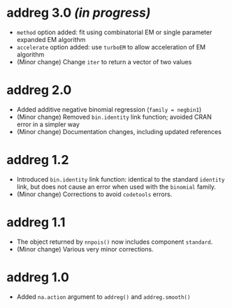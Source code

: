 # addreg 3.0 _(in progress)_
* `method` option added: fit using combinatorial EM or single parameter expanded EM algorithm
* `accelerate` option added: use `turboEM` to allow acceleration of EM algorithm
* (Minor change) Change `iter` to return a vector of two values

# addreg 2.0
* Added additive negative binomial regression (`family = negbin1`)
* (Minor change) Removed `bin.identity` link function; avoided CRAN error in a simpler way
* (Minor change) Documentation changes, including updated references

# addreg 1.2
* Introduced `bin.identity` link function: identical to the standard `identity` link, but does not cause an error when used with the `binomial` family.
* (Minor change) Corrections to avoid `codetools` errors.

# addreg 1.1
* The object returned by `nnpois()` now includes component `standard`.
* (Minor change) Various very minor corrections.

# addreg 1.0
* Added `na.action` argument to `addreg()` and `addreg.smooth()`
